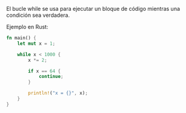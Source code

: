 El bucle while se usa para ejecutar un bloque de código mientras una condición sea verdadera\.

Ejemplo en Rust:
```rust
fn main() {
    let mut x = 1;

    while x < 1000 {
        x *= 2;

        if x == 64 {
            continue;
        }

        println!("x = {}", x);
    }
}
```